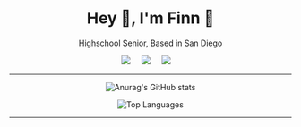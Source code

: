 <h1 align='center'> Hey 👋, I'm Finn 🦈 </h1>
<p align='center'> Highschool Senior, Based in San Diego </p>

<p align='center'>
  <a href="https://www.linkedin.com/in/finn-carpenter-26b15329a/"><img src="https://img.shields.io/badge/Instagram-E4405F?style=for-the-badge&logo=instagram&logoColor=white" /></a>&nbsp;&nbsp;&nbsp;&nbsp;
  <a href="https://www.linkedin.com/in/finn-carpenter-26b15329a/"><img src="https://img.shields.io/badge/linkedin-%230077B5.svg?&style=for-the-badge&logo=linkedin&logoColor=white" /></a>&nbsp;&nbsp;&nbsp;&nbsp;
  <a href="mailto:finnpatrickcarp@gmail.com?subject=Olá%20Finn"><img src="https://img.shields.io/badge/gmail-%23D14836.svg?&style=for-the-badge&logo=gmail&logoColor=white" /></a>&nbsp;&nbsp;&nbsp;&nbsp;
</p>

<hr>

<p align='center'>
      <img src="https://github-readme-stats.vercel.app/api?username=F1nnC&show_icons=true&theme=transparent&title_color=#539BF5&text_color=#768390" alt="Anurag's GitHub stats">
</p>

<p align='center'>
  <img src="https://github-readme-stats.vercel.app/api/top-langs/?username=F1nnC&hide_progress=true&theme=transparent" alt="Top Languages">
</p>

<hr>
